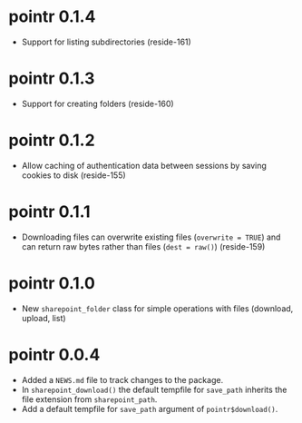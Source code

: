 # pointr 0.1.4

* Support for listing subdirectories (reside-161)

# pointr 0.1.3

* Support for creating folders (reside-160)

# pointr 0.1.2

* Allow caching of authentication data between sessions by saving cookies to disk (reside-155)

# pointr 0.1.1

* Downloading files can overwrite existing files (`overwrite = TRUE`) and can return raw bytes rather than files (`dest = raw()`) (reside-159)

# pointr 0.1.0

* New `sharepoint_folder` class for simple operations with files (download, upload, list)

# pointr 0.0.4

* Added a `NEWS.md` file to track changes to the package.
* In `sharepoint_download()` the default tempfile for `save_path` inherits the 
  file extension from `sharepoint_path`.
* Add a default tempfile for `save_path` argument of `pointr$download()`.
  
